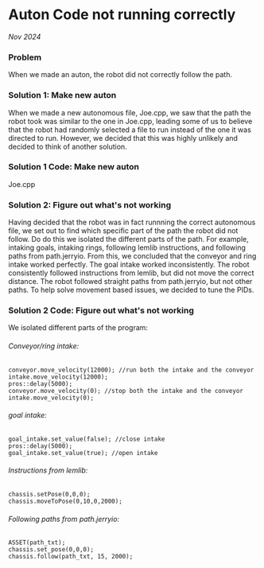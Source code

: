 # Auton Code not running correctly

*Nov 2024*

### Problem
When we made an auton, the robot did not correctly follow the path.

### Solution 1: Make new auton
When we made a new autonomous file, Joe.cpp, we saw that the path the robot took was similar to the one in Joe.cpp, leading some of us to believe that the robot had randomly selected a file to run instead of the one it was directed to run. However, we decided that this was highly unlikely and decided to think of another solution.

### Solution 1 Code: Make new auton
Joe.cpp

### Solution 2: Figure out what's not working
Having decided that the robot was in fact runnning the correct autonomous file, we set out to find which specific part of the path the robot did not follow. Do do this we isolated the different parts of the path. For example, intaking goals, intaking rings, following lemlib instructions, and following paths from path.jerryio. From this, we concluded that the conveyor and ring intake worked perfectly. The goal intake worked inconsistently. The robot consistently followed instructions from lemlib, but did not move the correct distance. The robot followed straight paths from path.jerryio, but not other paths. To help solve movement based issues, we decided to tune the PIDs.

### Solution 2 Code: Figure out what's not working
We isolated different parts of the program:
###### Conveyor/ring intake:
    conveyor.move_velocity(12000); //run both the intake and the conveyor
    intake.move_velocity(12000);
    pros::delay(5000);
    conveyor.move_velocity(0); //stop both the intake and the conveyor
    intake.move_velocity(0);
###### goal intake:
    goal_intake.set_value(false); //close intake
    pros::delay(5000);
    goal_intake.set_value(true); //open intake
###### Instructions from lemlib:
    chassis.setPose(0,0,0);
    chassis.moveToPose(0,10,0,2000);
###### Following paths from path.jerryio:
    ASSET(path_txt);
    chassis.set_pose(0,0,0);
    chassis.follow(path_txt, 15, 2000);